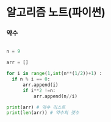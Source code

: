 # 알고리즘 노트(파이썬)


### 약수 

```python

n = 9

arr = []

for i in range(1,int(n**(1/2))+1) :
  if n % i == 0: 
      arr.append(i) 
      if i**2 !=n: 
          arr.append(n//i)

print(arr) # 약수 리스트
print(len(arr)) # 약수의 갯수 
```

